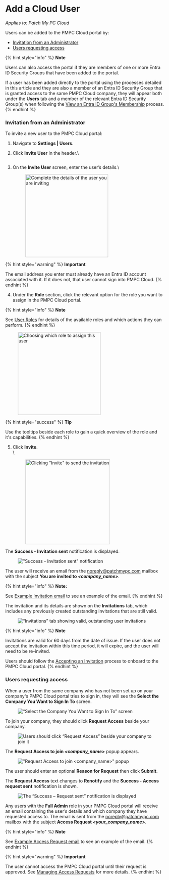# Add a Cloud User

_Applies to: Patch My PC Cloud_

Users can be added to the PMPC Cloud portal by:

* [Invitation from an Administrator](add-a-cloud-user.md#invitation-from-an-administrator)
* [Users requesting access](add-a-cloud-user.md#users-requesting-access)

{% hint style="info" %}
**Note**

Users can also access the portal if they are members of one or more Entra ID Security Groups that have been added to the portal.

If a user has been added directly to the portal using the processes detailed in this article and they are also a member of an Entra ID Security Group that is granted access to the same PMPC Cloud company, they will appear both under the **Users** tab and a member of the relevant Entra ID Security Group(s) when following the [View an Entra ID Group's Membership](using-entra-id-security-groups-in-cloud/view-an-entra-id-groups-membership-in-cloud.md) process.
{% endhint %}

### Invitation from an Administrator

To invite a new user to the PMPC Cloud portal:

1. Navigate to **Settings | Users**.
2.  Click **Invite User** in the header.\


    <figure><img src="../../../_images/gitbook/image%20%28722%29.png" alt=""><figcaption></figcaption></figure>
3.  On the **Invite User** screen, enter the user’s details.\


    <figure><img src="../../../_images/gitbook/image%20%282119%29.png" alt="Complete the details of the user you are inviting" width="262"><figcaption></figcaption></figure>

{% hint style="warning" %}
**Important**

The email address you enter must already have an Entra ID account associated with it. If it does not, that user cannot sign into PMPC Cloud.
{% endhint %}

4. Under the **Role** section, click the relevant option for the role you want to assign in the PMPC Cloud portal.

{% hint style="info" %}
**Note**

See [User Roles](cloud-user-roles-reference.md) for details of the available roles and which actions they can perform.
{% endhint %}

<figure><img src="../../../_images/gitbook/image%20%282120%29.png" alt="Choosing which role to assign this user" width="262"><figcaption></figcaption></figure>

{% hint style="success" %}
**Tip**

Use the tooltips beside each role to gain a quick overview of the role and it's capabilities.
{% endhint %}

5.  Click **Invite**.\
    \


    <figure><img src="../../../_images/gitbook/image%20%282122%29.png" alt="Clicking &#x22;Invite&#x22; to send the invitation" width="268"><figcaption></figcaption></figure>

The **Success - Invitation sent** notification is displayed.

<figure><img src="../../../_images/gitbook/image%20%28725%29.png" alt="&#x22;Success - Invitation sent&#x22; notification"><figcaption></figcaption></figure>

The user will receive an email from the [noreply@patchmypc.com](mailto:noreply@patchmypc.com) mailbox with the subject **You are invited to&#x20;**_**\<company\_name>**_.

{% hint style="info" %}
**Note:**

See [Example Invitation email](../../cloud-reference/cloud-email-reference/example-cloud-invitation-email.md) to see an example of the email.
{% endhint %}

The invitation and its details are shown on the **Invitations** tab, which includes any previously created outstanding invitations that are still valid.

<figure><img src="../../../_images/gitbook/image%20%28728%29.png" alt="“Invitations” tab showing valid, outstanding user invitations "><figcaption></figcaption></figure>

{% hint style="info" %}
**Note**

Invitations are valid for 60 days from the date of issue. If the user does not accept the invitation within this time period, it will expire, and the user will need to be re-invited.

Users should follow the [Accepting an Invitation](manage-cloud-invitations/accept-a-cloud-invitation.md) process to onboard to the PMPC Cloud portal.
{% endhint %}

### Users requesting access

When a user from the same company who has not been set up on your company's PMPC Cloud portal tries to sign in, they will see the **Select the Company You Want to Sign In To** screen.

<figure><img src="../../../_images/gitbook/image%20%281378%29.png" alt="“Select the Company You Want to Sign In To” screen"><figcaption></figcaption></figure>

To join your company, they should click **Request Access** beside your company.

<figure><img src="../../../_images/gitbook/image%20%281379%29.png" alt="Users should click “Request Access” beside your company to join it"><figcaption></figcaption></figure>

The **Request Access to join&#x20;**_**\<company\_name>**_ popup appears.

<figure><img src="../../../_images/gitbook/image%20%28616%29.png" alt="&#x22;Request Access to join <company_name>&#x22; popup"><figcaption></figcaption></figure>

The user should enter an optional **Reason for Request** then click **Submit**.&#x20;

The **Request Access** text changes to **Renotify** and the **Success - Access request sent** notification is shown.

<figure><img src="../../../_images/gitbook/image%20%28617%29.png" alt="The “Success – Request sent” notification is displayed"><figcaption></figcaption></figure>

Any users with the **Full Admin** role in your PMPC Cloud portal will receive an email containing the user’s details and which company they have requested access to. The email is sent from the [noreply@patchmypc.com](mailto:noreply@patchmypc.com) mailbox with the subject **Access Request&#x20;**_**\<your\_company\_name>**_.

{% hint style="info" %}
**Note**

See [Example Access Request email](../../cloud-reference/cloud-email-reference/example-cloud-access-request-email.md) to see an example of the email.
{% endhint %}

{% hint style="warning" %}
**Important**

The user cannot access the PMPC Cloud portal until their request is approved. See [Managing Access Requests](manage-cloud-access-requests/) for more details.
{% endhint %}
